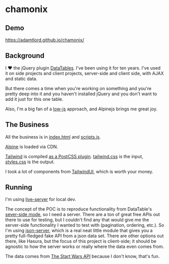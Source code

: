 # chamonix

## Demo

https://adamtlord.github.io/chamonix/

## Background
I ❤️ the jQuery plugin [DataTables](https://datatables.net/). I've been using it for ten years. I've used it on side projects and client projects, server-side and client side, with AJAX and static data.

But there comes a time when you're working on something and you're pretty deep into it and you haven't installed jQuery and you don't want to add it just for this one table.

Also, I'm a big fan of a [low-js](https://edofic.com/posts/2022-01-28-low-js/) approach, and Alpinejs brings me great joy.

## The Business
All the business is in [index.html](https://github.com/adamtlord/chamonix/blob/main/index.html) and [scripts.js](https://github.com/adamtlord/chamonix/blob/main/scripts.js).

[Alpine](https://alpinejs.dev/) is loaded via CDN.

[Tailwind](https://tailwindcss.com/docs) is compiled [as a PostCSS plugin](https://tailwindcss.com/docs/installation/using-postcss). [tailwind.css](https://github.com/adamtlord/chamonix/blob/main/tailwind.css) is the input, [styles.css](https://github.com/adamtlord/chamonix/blob/main/styles.css) is the output.

I took a lot of components from [TailwindUI](https://tailwindui.com/), which is worth your money.

## Running
I'm using [live-server](https://github.com/tapio/live-server) for local dev.

The concept of the POC is to reproduce functionality from DataTable's [sever-side mode](https://datatables.net/manual/server-side), so I need a server. There are a ton of great free APIs out there to use for testing, but I couldn't find any that would give me the server-side functionality I wanted to test with (pagination, ordering, etc.). So I'm using [json-server](https://github.com/typicode/json-server), which is a real neat little module that gives you a pretty full-fledged fake API from a json data set. There are other options out there, like Hasura, but the focus of this project is client-side; it should be agnostic to how the server works or really where the data even comes from.

The data comes from [The Start Wars API](https://swapi.dev/) because I don't know, that's fun.
